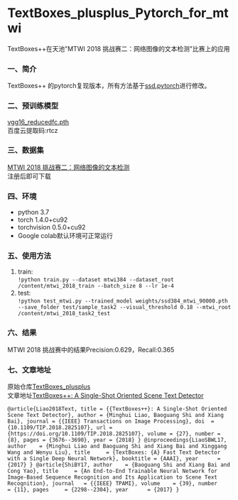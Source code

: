 # TextBoxes_plusplus_Pytorch_for_mtwi
  TextBoxes++在天池"MTWI 2018 挑战赛二：网络图像的文本检测"比赛上的应用
### 一、简介  
  TextBoxes++ 的pytorch复现版本，所有方法基于[ssd.pytorch](https://github.com/amdegroot/ssd.pytorch)进行修改。  <br>
### 二、预训练模型  
  [vgg16_reducedfc.pth](https://pan.baidu.com/s/1JAaKKiQ6laR0MwdgWKhpgg)    <br>
  百度云提取码:rtcz
### 三、数据集
  [MTWI 2018 挑战赛二：网络图像的文本检测](https://tianchi.aliyun.com/competition/entrance/231685/information)<br>
  注册后即可下载
### 四、环境
 * python 3.7  <br>
 * torch                1.4.0+cu92  <br>
 * torchvision          0.5.0+cu92  <br>
 * Google colab默认环境可正常运行  <br>
### 五、使用方法
 1. train:  <br>
 ``!python train.py --dataset mtwi384 --dataset_root /content/mtwi_2018_train --batch_size 8 --lr 1e-4``  <br>
 2. test:   <br>
 ``!python test_mtwi.py --trained_model weights/ssd384_mtwi_90000.pth --save_folder test/sample_task2 --visual_threshold 0.18 --mtwi_root /content/mtwi_2018_task2_test``<br>
### 六、结果
  MTWI 2018 挑战赛中的结果Precision:0.629，Recall:0.365  <br>
### 七、文章地址
  原始仓库[TextBoxes_plusplus](https://github.com/MhLiao/TextBoxes_plusplus)<br>
  文章地址[TextBoxes++: A Single-Shot Oriented Scene Text Detector](https://arxiv.org/abs/1801.02765)<br>
  
  `` @article{Liao2018Text,
  title = {{TextBoxes++}: A Single-Shot Oriented Scene Text Detector},
  author = {Minghui Liao, Baoguang Shi and Xiang Bai},
  journal = {{IEEE} Transactions on Image Processing},
  doi  = {10.1109/TIP.2018.2825107},
  url = {https://doi.org/10.1109/TIP.2018.2825107},
  volume = {27},
  number = {8},
  pages = {3676--3690},
  year = {2018}
}
@inproceedings{LiaoSBWL17,
  author    = {Minghui Liao and
               Baoguang Shi and
               Xiang Bai and
               Xinggang Wang and
               Wenyu Liu},
  title     = {TextBoxes: {A} Fast Text Detector with a Single Deep Neural Network},
  booktitle = {AAAI},
  year      = {2017}
}
@article{ShiBY17,
  author    = {Baoguang Shi and
               Xiang Bai and
               Cong Yao},
  title     = {An End-to-End Trainable Neural Network for Image-Based Sequence Recognition
               and Its Application to Scene Text Recognition},
  journal   = {{IEEE} TPAMI},
  volume    = {39},
  number    = {11},
  pages     = {2298--2304},
  year      = {2017}
} ``
